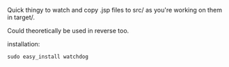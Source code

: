 Quick thingy to watch and copy .jsp files to src/ as you're working on them in target/.

Could theoretically be used in reverse too.

installation:

`sudo easy_install watchdog`

